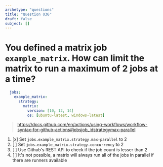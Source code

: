 ```yaml
---
archetype: "questions"
title: "Question 036"
draft: false
subject: []
---
```


# You defined a matrix job `example_matrix`. How can limit the matrix to run a maximum of 2 jobs at a time?

```yaml
  jobs:
    example_matrix:
      strategy:
        matrix:
          version: [10, 12, 14]
          os: [ubuntu-latest, windows-latest]
```
> https://docs.github.com/en/actions/using-workflows/workflow-syntax-for-github-actions#jobsjob_idstrategymax-parallel
1. [x] Set `jobs.example_matrix.strategy.max-parallel` to 2
1. [ ] Set `jobs.example_matrix.strategy.concurrency` to 2
1. [ ] Use Github's REST API to check if the job count is lesser than 2
1. [ ] It's not possible, a matrix will always run all of the jobs in parallel if there are runners available
